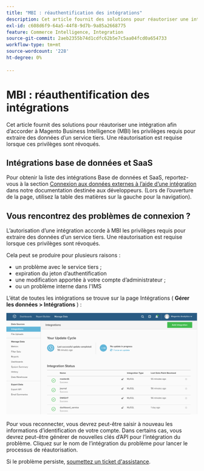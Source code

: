```yaml
---
title: "MBI : réauthentification des intégrations"
description: Cet article fournit des solutions pour réautoriser une intégration afin d’accorder à Magento Business Intelligence (MBI) les privilèges requis pour extraire des données d’un service tiers. Une réautorisation est requise lorsque ces privilèges sont révoqués.
exl-id: c608d6f9-64a5-44f8-9d7b-9a85a2668775
feature: Commerce Intelligence, Integration
source-git-commit: 2aeb2355b74d1cdfc62b5e7c5aa04fcd0a654733
workflow-type: tm+mt
source-wordcount: '228'
ht-degree: 0%

---
```


# MBI : réauthentification des intégrations

Cet article fournit des solutions pour réautoriser une intégration afin d’accorder à Magento Business Intelligence (MBI) les privilèges requis pour extraire des données d’un service tiers. Une réautorisation est requise lorsque ces privilèges sont révoqués.

## Intégrations base de données et SaaS

Pour obtenir la liste des intégrations Base de données et SaaS, reportez-vous à la section [Connexion aux données externes à l’aide d’une intégration](https://experienceleague.adobe.com/fr/docs/commerce-business-intelligence/mbi/analyze/saas/integrations) dans notre documentation destinée aux développeurs. (Lors de l’ouverture de la page, utilisez la table des matières sur la gauche pour la navigation).

## Vous rencontrez des problèmes de connexion ?

L’autorisation d’une intégration accorde à MBI les privilèges requis pour extraire des données d’un service tiers. Une réautorisation est requise lorsque ces privilèges sont révoqués.

Cela peut se produire pour plusieurs raisons :

* un problème avec le service tiers ;
* expiration du jeton d’authentification
* une modification apportée à votre compte d’administrateur ;
* ou un problème interne dans l&#39;IMS

L’état de toutes les intégrations se trouve sur la page Intégrations ( **Gérer les données > Intégrations** ) :

![Intégrations_page.png](assets/Integrations_page.png)

Pour vous reconnecter, vous devrez peut-être saisir à nouveau les informations d’identification de votre compte. Dans certains cas, vous devrez peut-être générer de nouvelles clés d’API pour l’intégration du problème. Cliquez sur le nom de l’intégration du problème pour lancer le processus de réautorisation.

Si le problème persiste, [soumettez un ticket d&#39;assistance](/help/help-center-guide/help-center/magento-help-center-user-guide.md#submit-ticket).
